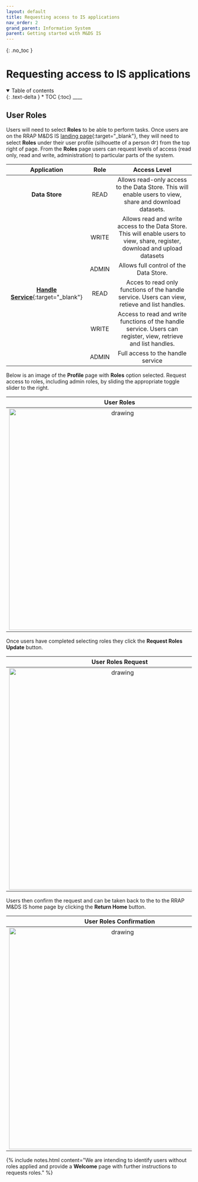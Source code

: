 ```yaml
---
layout: default
title: Requesting access to IS applications
nav_order: 2
grand_parent: Information System
parent: Getting started with M&DS IS
---
```


{: .no_toc }

# Requesting access to IS applications

<details  open markdown="block">
  <summary>
    Table of contents
  </summary>
{: .text-delta }
* TOC
{:toc}
____
</details>

## User Roles
Users will need to select **Roles** to be able to perform tasks. Once users are on the RRAP M&DS IS [landing page](https://www.rrap-is.com){:target="\_blank"}, they will need to select **Roles** under their user profile (silhouette of a person <img src="../../assets/images/access/profileIcon.png" alt="drawing" width="15"/>) from the top right of page. From the **Roles** page users can request levels of access (read only, read and write, administration) to particular parts of the system. 

|                      Application                       |         Role         |                         Access Level                          |
| :----------------------------------------------------: | :------------------: | :-----------------------------------------------------------: |
|                     **Data Store**                     |   READ               | Allows read-only access to the Data Store. This will enable users to view, share and download datasets.             |
|                                                        |   WRITE              | Allows read and write access to the Data Store. This will enable users to view, share, register, download and upload datasets |
|                                                        |   ADMIN              | Allows full control of the Data Store.                        |
| [**Handle Service**](../digital-object-identifiers.md){:target="\_blank"} | READ  | Acces to read only functions of the handle service. Users can view, retieve and list handles.                          |
|                                                        | WRITE                | Access to read and write functions of the handle service. Users can register, view, retrieve and list handles.     |
|                                                        | ADMIN                |  Full access to the handle service                             |

Below is an image of the **Profile** page with **Roles** option selected. Request access to roles, including admin roles, by sliding the appropriate toggle slider to the right.

|                                    User Roles                                    |
| :------------------------------------------------------------------------------: |
| <img src="../../assets/images/access/user_roles.png" alt="drawing" width="600"/> |

Once users have completed selecting roles they click the **Request Roles Update** button. 

|                                   User Roles Request                                     |
| :------------------------------------------------------------------------------:         |
| <img src="../../assets/images/access/requestRolesUpdate.png" alt="drawing" width="600"/> |




Users then confirm the request and can be taken back to the to the RRAP M&DS IS home page by clicking the **Return Home** button.

|                                 User Roles Confirmation                                  |
| :---------------------------------------------------------------------------------:      |
| <img src="../../assets/images/access/confirmRolesUpdate.png" alt="drawing" width="600"/> |

{% include notes.html content="We are intending to identify users without roles applied and provide a <strong>Welcome</strong> page with further instructions to requests roles." %}
